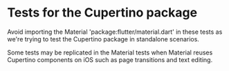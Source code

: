 # Tests for the Cupertino package

Avoid importing the Material 'package:flutter/material.dart' in these tests as
we're trying to test the Cupertino package in standalone scenarios.

Some tests may be replicated in the Material tests when Material reuses
Cupertino components on iOS such as page transitions and text editing.
